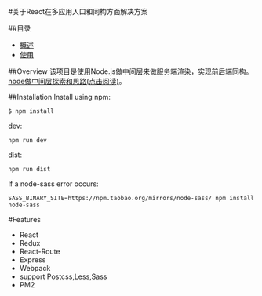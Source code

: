 #关于React在多应用入口和同构方面解决方案

##目录

- [概述](#Overview)
- [使用](#Installation)

##Overview
该项目是使用Node.js做中间层来做服务端渲染，实现前后端同构。[node做中间层探索和思路(点击阅读)]()。  


##Installation
Install using npm:

```
$ npm install
```

dev:

```
npm run dev
```

dist:

```
npm run dist
```

If a node-sass error occurs:

```
SASS_BINARY_SITE=https://npm.taobao.org/mirrors/node-sass/ npm install node-sass
```

#Features

- React
- Redux
- React-Route
- Express
- Webpack
- support Postcss,Less,Sass
- PM2